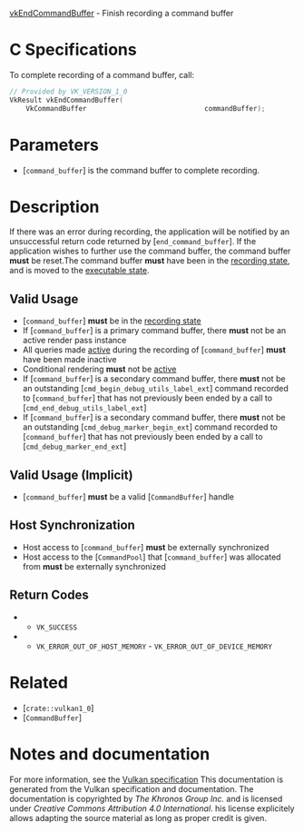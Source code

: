 [vkEndCommandBuffer](https://www.khronos.org/registry/vulkan/specs/1.3-extensions/man/html/vkEndCommandBuffer.html) - Finish recording a command buffer

# C Specifications
To complete recording of a command buffer, call:
```c
// Provided by VK_VERSION_1_0
VkResult vkEndCommandBuffer(
    VkCommandBuffer                             commandBuffer);
```

# Parameters
- [`command_buffer`] is the command buffer to complete recording.

# Description
If there was an error during recording, the application will be notified by
an unsuccessful return code returned by [`end_command_buffer`].
If the application wishes to further use the command buffer, the command
buffer  **must**  be reset.The command buffer  **must**  have been in the [recording state](https://www.khronos.org/registry/vulkan/specs/1.3-extensions/html/vkspec.html#commandbuffers-lifecycle), and is moved to the [executable state](https://www.khronos.org/registry/vulkan/specs/1.3-extensions/html/vkspec.html#commandbuffers-lifecycle).
## Valid Usage
-  [`command_buffer`] **must**  be in the [recording state](https://www.khronos.org/registry/vulkan/specs/1.3-extensions/html/vkspec.html#commandbuffers-lifecycle)
-    If [`command_buffer`] is a primary command buffer, there  **must**  not be an active render pass instance
-    All queries made [active](https://www.khronos.org/registry/vulkan/specs/1.3-extensions/html/vkspec.html#queries-operation-active) during the recording of [`command_buffer`] **must**  have been made inactive
-    Conditional rendering  **must**  not be [active](https://www.khronos.org/registry/vulkan/specs/1.3-extensions/html/vkspec.html#active-conditional-rendering)
-    If [`command_buffer`] is a secondary command buffer, there  **must**  not be an outstanding [`cmd_begin_debug_utils_label_ext`] command recorded to [`command_buffer`] that has not previously been ended by a call to [`cmd_end_debug_utils_label_ext`]
-    If [`command_buffer`] is a secondary command buffer, there  **must**  not be an outstanding [`cmd_debug_marker_begin_ext`] command recorded to [`command_buffer`] that has not previously been ended by a call to [`cmd_debug_marker_end_ext`]

## Valid Usage (Implicit)
-  [`command_buffer`] **must**  be a valid [`CommandBuffer`] handle

## Host Synchronization
- Host access to [`command_buffer`] **must**  be externally synchronized
- Host access to the [`CommandPool`] that [`command_buffer`] was allocated from  **must**  be externally synchronized

## Return Codes
*   - `VK_SUCCESS` 
*   - `VK_ERROR_OUT_OF_HOST_MEMORY`  - `VK_ERROR_OUT_OF_DEVICE_MEMORY`

# Related
- [`crate::vulkan1_0`]
- [`CommandBuffer`]

# Notes and documentation
For more information, see the [Vulkan specification](https://www.khronos.org/registry/vulkan/specs/1.3-extensions/html/vkspec.html)
This documentation is generated from the Vulkan specification and documentation.
The documentation is copyrighted by *The Khronos Group Inc.* and is licensed under *Creative Commons Attribution 4.0 International*.
his license explicitely allows adapting the source material as long as proper credit is given.
        